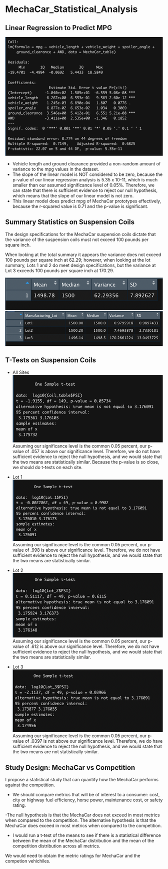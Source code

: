 # MechaCar_Statistical_Analysis

## Linear Regression to Predict MPG

![Summary](images/summary.png)

- Vehicle length and ground clearance provided a non-random amount of variance to the mpg values in the dataset.
- The slope of the linear model is NOT considered to be zero, because the p-value of our linear regression analysis is 5.35 x 10-11, which is much smaller than our assumed significance level of 0.05%. Therefore, we can state that there is sufficient evidence to reject our null hypothesis, which means that the slope of our linear model is not zero.
- This linear model does predict mpg of MechaCar prototypes effectively, because the r-squared value is 0.71 and the p-value is significant.

## Summary Statistics on Suspension Coils

The design specifications for the MechaCar suspension coils dictate that the variance of the suspension coils must not exceed 100 pounds per square inch. 

When looking at the total summary it appears the variance does not exceed 100 pounds per square inch at 62.29; however, when looking at the lot summary, Lots 1 and 2 do meet design specifications, but the variance at Lot 3 exceeds 100 pounds per square inch at 170.29. 

![Total_Summary](images/total_summary.png)
![Lot_Summary](images/lot_summary.png)

## T-Tests on Suspension Coils

- All Sites
![Plevel All Sites](images/plevel_all_sites.png)
Assuming our significance level is the common 0.05 percent, our p-value of .057 is above our significance level. Therefore, we do not have sufficient evidence to reject the null hypothesis, and we would state that the two means are statistically similar. Because the p-value is so close, we should do t-tests on each site.

- Lot 1
![Plevel Lot 1](images/Lot1.png)
Assuming our significance level is the common 0.05 percent, our p-value of .998 is above our significance level. Therefore, we do not have sufficient evidence to reject the null hypothesis, and we would state that the two means are statistically similar.

- Lot 2
![Plevel Lot 2](images/Lot2.png)
Assuming our significance level is the common 0.05 percent, our p-value of .612 is above our significance level. Therefore, we do not have sufficient evidence to reject the null hypothesis, and we would state that the two means are statistically similar.

- Lot 3
![Plevel Lot 3](images/Lot3.png)
Assuming our significance level is the common 0.05 percent, our p-value of .0397 is not above our significance level. Therefore, we do have sufficient evidence to reject the null hypothesis, and we would state that the two means are not statistically similar.

## Study Design: MechaCar vs Competition

I propose a statistical study that can quantify how the MechaCar performs against the competition. 

- We should compare metrics that will be of interest to a consumer: cost, city or highway fuel efficiency, horse power, maintenance cost, or safety rating.

-The null hypothesis is that the MechaCar does not exceed in most metrics when compared to the competition. The alternative hypothesis is that the MechaCar does exceed in most metrics when compared to the competition.

- I would run a t-test of the means to see if there is a statistical difference between the mean of the MechaCar distribution and the mean of the competition distribution across all metrics.

We would need to obtain the metric ratings for MechaCar and the competion vehichiles.